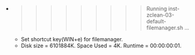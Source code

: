 * >>>>>>>>> Running inst-zclean-03-default-filemanager.sh ...
  * Set shortcut key(WIN+e) for filemanager.
  * Disk size = 6101884K. Space Used = 4K. Runtime = 00:00:00:01.
